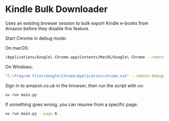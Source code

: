 # Kindle Bulk Downloader

Uses an existing browser session to bulk export Kindle e-books from Amazon before they disable this feature.

Start Chrome in debug mode:

On macOS:
```sh
/Applications/Google\ Chrome.app/Contents/MacOS/Google\ Chrome --remote-debugging-port=9222
```

On Windows:
```sh
"C:\Program Files\Google\Chrome\Application\chrome.exe" --remote-debugging-port=9222
```

Sign in to amazon.co.uk in the browser, then run the script with uv:
```sh
uv run main.py
```

If something goes wrong, you can resume from a specific page:
```sh
uv run main.py --page 6
```

